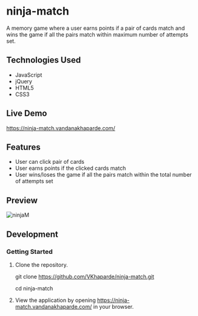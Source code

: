 # ninja-match
 A memory game where a user earns points if a pair of cards match and wins the game if all the pairs match within maximum number of attempts set.
## Technologies Used
* JavaScript
* jQuery
* HTML5
* CSS3
## Live Demo
https://ninja-match.vandanakhaparde.com/
## Features
* User can click pair of cards 
* User earns points if the clicked cards match
* User wins/loses the game if all the pairs match within the total number of attempts set
## Preview
![ninjaM](https://user-images.githubusercontent.com/54192822/72102742-a1379a80-331f-11ea-86cb-fb05bfd2815a.gif)
## Development
### Getting Started
1. Clone the repository.

   git clone https://github.com/VKhaparde/ninja-match.git
  
   cd  ninja-match
  
2. View the application by opening https://ninja-match.vandanakhaparde.com/ in your browser.
  


